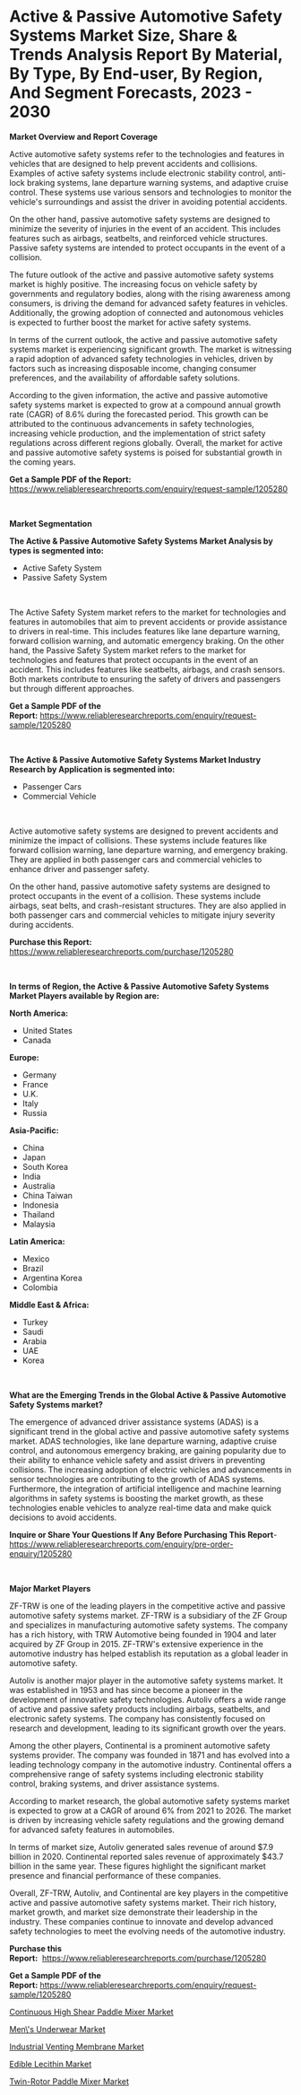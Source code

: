 <p><h1>Active & Passive Automotive Safety Systems Market Size, Share & Trends Analysis Report By Material, By Type, By End-user, By Region, And Segment Forecasts, 2023 - 2030</h1></p><p><strong>Market Overview and Report Coverage</strong></p>
<p><p>Active automotive safety systems refer to the technologies and features in vehicles that are designed to help prevent accidents and collisions. Examples of active safety systems include electronic stability control, anti-lock braking systems, lane departure warning systems, and adaptive cruise control. These systems use various sensors and technologies to monitor the vehicle's surroundings and assist the driver in avoiding potential accidents.</p><p>On the other hand, passive automotive safety systems are designed to minimize the severity of injuries in the event of an accident. This includes features such as airbags, seatbelts, and reinforced vehicle structures. Passive safety systems are intended to protect occupants in the event of a collision.</p><p>The future outlook of the active and passive automotive safety systems market is highly positive. The increasing focus on vehicle safety by governments and regulatory bodies, along with the rising awareness among consumers, is driving the demand for advanced safety features in vehicles. Additionally, the growing adoption of connected and autonomous vehicles is expected to further boost the market for active safety systems.</p><p>In terms of the current outlook, the active and passive automotive safety systems market is experiencing significant growth. The market is witnessing a rapid adoption of advanced safety technologies in vehicles, driven by factors such as increasing disposable income, changing consumer preferences, and the availability of affordable safety solutions.</p><p>According to the given information, the active and passive automotive safety systems market is expected to grow at a compound annual growth rate (CAGR) of 8.6% during the forecasted period. This growth can be attributed to the continuous advancements in safety technologies, increasing vehicle production, and the implementation of strict safety regulations across different regions globally. Overall, the market for active and passive automotive safety systems is poised for substantial growth in the coming years.</p></p>
<p><strong>Get a Sample PDF of the Report:</strong> <a href="https://www.reliableresearchreports.com/enquiry/request-sample/1205280">https://www.reliableresearchreports.com/enquiry/request-sample/1205280</a></p>
<p>&nbsp;</p>
<p><strong>Market Segmentation</strong></p>
<p><strong>The Active & Passive Automotive Safety Systems Market Analysis by types is segmented into:</strong></p>
<p><ul><li>Active Safety System</li><li>Passive Safety System</li></ul></p>
<p>&nbsp;</p>
<p><p>The Active Safety System market refers to the market for technologies and features in automobiles that aim to prevent accidents or provide assistance to drivers in real-time. This includes features like lane departure warning, forward collision warning, and automatic emergency braking. On the other hand, the Passive Safety System market refers to the market for technologies and features that protect occupants in the event of an accident. This includes features like seatbelts, airbags, and crash sensors. Both markets contribute to ensuring the safety of drivers and passengers but through different approaches.</p></p>
<p><strong>Get a Sample PDF of the Report:</strong>&nbsp;<a href="https://www.reliableresearchreports.com/enquiry/request-sample/1205280">https://www.reliableresearchreports.com/enquiry/request-sample/1205280</a></p>
<p>&nbsp;</p>
<p><strong>The Active & Passive Automotive Safety Systems Market Industry Research by Application is segmented into:</strong></p>
<p><ul><li>Passenger Cars</li><li>Commercial Vehicle</li></ul></p>
<p>&nbsp;</p>
<p><p>Active automotive safety systems are designed to prevent accidents and minimize the impact of collisions. These systems include features like forward collision warning, lane departure warning, and emergency braking. They are applied in both passenger cars and commercial vehicles to enhance driver and passenger safety. </p><p>On the other hand, passive automotive safety systems are designed to protect occupants in the event of a collision. These systems include airbags, seat belts, and crash-resistant structures. They are also applied in both passenger cars and commercial vehicles to mitigate injury severity during accidents.</p></p>
<p><strong>Purchase this Report:</strong>&nbsp; <a href="https://www.reliableresearchreports.com/purchase/1205280">https://www.reliableresearchreports.com/purchase/1205280</a></p>
<p>&nbsp;</p>
<p><strong>In terms of Region, the Active & Passive Automotive Safety Systems Market Players available by Region are:</strong></p>
<p>
    <p> <strong> North America: </strong>
        <ul>
            <li>United States</li>
            <li>Canada</li>
        </ul>
        </p> 
    <p> <strong> Europe: </strong>
        <ul>
            <li>Germany</li>
            <li>France</li>
            <li>U.K.</li>
            <li>Italy</li>
            <li>Russia</li>
        </ul>
        </p> 
    <p> <strong> Asia-Pacific: </strong>
        <ul>
            <li>China</li>
            <li>Japan</li>
            <li>South Korea</li>
            <li>India</li>
            <li>Australia</li>
            <li>China Taiwan</li>
            <li>Indonesia</li>
            <li>Thailand</li>
            <li>Malaysia</li>
        </ul>
        </p> 
    <p> <strong> Latin America: </strong>
        <ul>
            <li>Mexico</li>
            <li>Brazil</li>
            <li>Argentina Korea</li>
            <li>Colombia</li>
        </ul>
        </p> 
    <p> <strong> Middle East & Africa: </strong>
        <ul>
            <li>Turkey</li>
            <li>Saudi</li>
            <li>Arabia</li>
            <li>UAE</li>
            <li>Korea</li>
        </ul>
    </p>
    </p>
<p>&nbsp;</p>
<p><strong>What are the Emerging Trends in the Global Active & Passive Automotive Safety Systems market?</strong></p>
<p><p>The emergence of advanced driver assistance systems (ADAS) is a significant trend in the global active and passive automotive safety systems market. ADAS technologies, like lane departure warning, adaptive cruise control, and autonomous emergency braking, are gaining popularity due to their ability to enhance vehicle safety and assist drivers in preventing collisions. The increasing adoption of electric vehicles and advancements in sensor technologies are contributing to the growth of ADAS systems. Furthermore, the integration of artificial intelligence and machine learning algorithms in safety systems is boosting the market growth, as these technologies enable vehicles to analyze real-time data and make quick decisions to avoid accidents.</p></p>
<p><strong>Inquire or Share Your Questions If Any Before Purchasing This Report</strong>- <a href="https://www.reliableresearchreports.com/enquiry/pre-order-enquiry/1205280">https://www.reliableresearchreports.com/enquiry/pre-order-enquiry/1205280</a></p>
<p>&nbsp;</p>
<p><strong>Major Market Players</strong></p>
<p><p>ZF-TRW is one of the leading players in the competitive active and passive automotive safety systems market. ZF-TRW is a subsidiary of the ZF Group and specializes in manufacturing automotive safety systems. The company has a rich history, with TRW Automotive being founded in 1904 and later acquired by ZF Group in 2015. ZF-TRW's extensive experience in the automotive industry has helped establish its reputation as a global leader in automotive safety.</p><p>Autoliv is another major player in the automotive safety systems market. It was established in 1953 and has since become a pioneer in the development of innovative safety technologies. Autoliv offers a wide range of active and passive safety products including airbags, seatbelts, and electronic safety systems. The company has consistently focused on research and development, leading to its significant growth over the years.</p><p>Among the other players, Continental is a prominent automotive safety systems provider. The company was founded in 1871 and has evolved into a leading technology company in the automotive industry. Continental offers a comprehensive range of safety systems including electronic stability control, braking systems, and driver assistance systems.</p><p>According to market research, the global automotive safety systems market is expected to grow at a CAGR of around 6% from 2021 to 2026. The market is driven by increasing vehicle safety regulations and the growing demand for advanced safety features in automobiles.</p><p>In terms of market size, Autoliv generated sales revenue of around $7.9 billion in 2020. Continental reported sales revenue of approximately $43.7 billion in the same year. These figures highlight the significant market presence and financial performance of these companies.</p><p>Overall, ZF-TRW, Autoliv, and Continental are key players in the competitive active and passive automotive safety systems market. Their rich history, market growth, and market size demonstrate their leadership in the industry. These companies continue to innovate and develop advanced safety technologies to meet the evolving needs of the automotive industry.</p></p>
<p><strong>Purchase this Report:</strong>&nbsp;&nbsp;<a href="https://www.reliableresearchreports.com/purchase/1205280">https://www.reliableresearchreports.com/purchase/1205280</a></p>
<p></p>
<p><strong>Get a Sample PDF of the Report:</strong>&nbsp;<a href="https://www.reliableresearchreports.com/enquiry/request-sample/1205280">https://www.reliableresearchreports.com/enquiry/request-sample/1205280</a></p>
<p><p><a href="https://www.linkedin.com/pulse/continuous-high-shear-paddle-mixer-market-challenges/">Continuous High Shear Paddle Mixer Market</a></p><p><a href="https://medium.com/@bethhermann2023/men-s-underwear-market-comprehensive-assessment-by-type-application-and-geography-65f2f980b553">Men\'s Underwear Market</a></p><p><a href="https://medium.com/@rosaleekoss/industrial-venting-membrane-market-size-and-market-trends-complete-industry-overview-2023-to-2030-5d4b7a7a56e1">Industrial Venting Membrane Market</a></p><p><a href="https://github.com/rexevange/Market-Research-Report-List-1/blob/main/edible-lecithin-market.md">Edible Lecithin Market</a></p><p><a href="https://www.linkedin.com/pulse/twin-rotor-paddle-mixer-market-share-amp-new-trends-analysis/">Twin-Rotor Paddle Mixer Market</a></p></p>